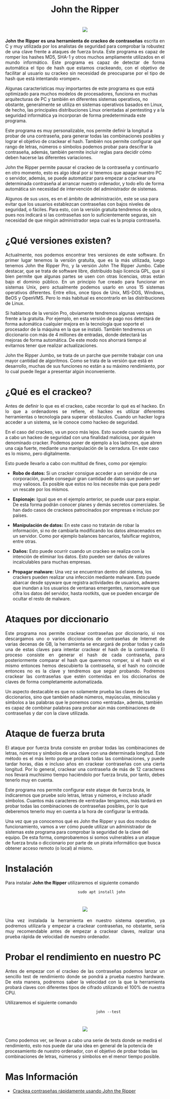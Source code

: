 # <text style = "display:block; text-align: center"> **John the Ripper**

<h1><div align=center><img src="img/img01.png"></div></h1>

<text style = "display:block; text-align: justify"> **John the Ripper es una herramienta de crackeo de contraseñas** escrita en C y muy utilizada por los analistas de seguridad para comprobar la robustez de una clave frente a ataques de fuerza bruta. Este programa es capaz de romper los hashes MD5, SHA-1 y otros muchos ampliamente utilizados en el mundo informático. Este programa es capaz de detectar de forma automática el tipo de hash que estamos crackeando, con el objetivo de facilitar al usuario su crackeo sin necesidad de preocuparse por el tipo de hash que está intentando «romper».

Algunas características muy importantes de este programa es que está optimizado para muchos modelos de procesadores, funciona en muchas arquitecturas de PC y también en diferentes sistemas operativos, no obstante, generalmente se utiliza en sistemas operativos basados en Linux, de hecho, las principales distribuciones Linux orientadas al pentesting y a la seguridad informática ya incorporan de forma predeterminada este programa.

Este programa es muy personalizable, nos permite definir la longitud a probar de una contraseña, para generar todas las combinaciones posibles y lograr el objetivo de crackear el hash. También nos permite configurar qué rango de letras, números o símbolos podemos probar para descifrar la contraseña, además, también permite incluir reglas para decidir cómo deben hacerse las diferentes variaciones.

John the Ripper permite pausar el crackeo de la contraseña y continuarlo en otro momento, esto es algo ideal por si tenemos que apagar nuestro PC o servidor, además, se puede automatizar para empezar a crackear una determinada contraseña al arrancar nuestro ordenador, y todo ello de forma automática sin necesidad de intervención del administrador de sistemas.

Algunos de sus usos, es en el ámbito de administración, este se usa para evitar que los usuarios establezcan contraseñas con bajos niveles de seguridad, o fáciles. Para esto, con la versión gratuita tendremos de sobra, pues nos indicará si las contraseñas son lo suficientemente seguras, sin necesidad de que ningún administrador sepa cual es la propia contraseña.

# **¿Qué versiones existen?**

<text style = "display:block; text-align: justify"> Actualmente, nos podemos encontrar tres versiones de este software. En primer lugar tenemos la versión gratuita, que es la más utilizada, luego tenemos John the Ripper Pro, y la versión John The Ripper Jumbo. Cabe destacar, que se trata de software libre, distribuido bajo licencia GPL, que si bien permite que algunas partes se usen con otras licencias, otras están bajo el dominio público. En un principio fue creado para funcionar en sistemas Unix, pero actualmente podemos usarlo en unos 15 sistemas operativos diferentes. Entre ellos, once tipos de Unix, MS-DOS, Windows, BeOS y OpenVMS. Pero lo más habitual es encontrarlo en las distribuciones de Linux.

Si hablamos de la versión Pro, obviamente tendremos algunas ventajas frente a la gratuita. Por ejemplo, en esta versión de pago nos detectará de forma automática cualquier mejora en la tecnología que soporte el procesador de la máquina en la que se instaló. También tendremos un diccionario con más de 4 millones de entradas, donde detectará las mejoras de forma automática. De este modo nos ahorrará tiempo al evitarnos tener que realizar actualizaciones.

John the Ripper Jumbo, se trata de un parche que permite trabajar con una mayor cantidad de algoritmos. Como se trata de la versión que está en desarrollo, muchas de sus funciones no están a su máximo rendimiento, por lo cual puede llegar a presentar algún inconveniente.

# **¿Qué es el crackeo?**

<text style = "display:block; text-align: justify"> Antes de definir lo que es el crackeo, cabe recordar lo qué es el hackeo. En lo que a ordenadores se refiere, el hackeo es utilizar diferentes herramientas o tecnología para superar obstáculos. Cuando un hacker logra acceder a un sistema, se le conoce como hackeo de seguridad.

En el caso del crackeo, va un poco más lejos. Esto sucede cuando se lleva a cabo un hackeo de seguridad con una finalidad maliciosa, por alguien denominado cracker. Podemos poner de ejemplo a los ladrones, que abren una caja fuerte, mediante una manipulación de la cerradura. En este caso es lo mismo, pero digitalmente.

Esto puede llevarlo a cabo con multitud de fines, como por ejemplo:

* **Robo de datos:** Si un cracker consigue acceder a un servidor de una corporación, puede conseguir gran cantidad de datos que pueden ser muy valiosos.
Es posible que estos no los necesite más que para pedir un rescate por los mismos.

* **Espionaje:** Igual que en el ejemplo anterior, se puede usar para espiar. De esta forma podrán conocer planes y demás secretos comerciales. Se han dado casos de crackeos patrocinados por empresas e incluso por países.

* **Manipulación de datos:** En este caso no tratarán de robar la información, si no de cambiarla modificando los datos almacenados en un servidor. Como por ejemplo balances bancarios, falsificar registros, entre otras.

* **Daños:** Esto puede ocurrir cuando un crackeo se realiza con la intención de eliminar los datos. Esto pueden ser daños de valores incalculables para muchas empresas.

* **Propagar malware:** Una vez se encuentran dentro del sistema, los crackers pueden realizar una infección mediante malware. Esto puede abarcar desde spyware que registra actividades de usuarios, adwares que inundan a los usuarios de ventanas emergentes, ransomware que cifra los datos del servidor, hasta rootkits, que se pueden encargar de ocultar el resto de malware.

# **Ataques por diccionario**

<text style = "display:block; text-align: justify"> Este programa nos permite crackear contraseñas por diccionario, si nos descargamos uno o varios diccionarios de contraseñas de Internet de varias decenas de GB, la herramienta se encargará de probar todas y cada una de estas claves para intentar crackear el hash de la contraseña. El proceso consiste en generar el hash de cada contraseña, para posteriormente comparar el hash que queremos romper, si el hash es el mismo entonces hemos descubierto la contraseña, si el hash no coincide entonces no es la clave y tendremos que seguir probando. Podremos crackear las contraseñas que estén contenidas en los diccionarios de claves de forma completamente automatizada.

Un aspecto destacable es que no solamente prueba las claves de los diccionarios, sino que también añade números, mayúsculas, minúsculas y símbolos a las palabras que le ponemos como «entrada», además, también es capaz de combinar palabras para probar aún más combinaciones de contraseñas y dar con la clave utilizada.

# **Ataque de fuerza bruta**

<text style = "display:block; text-align: justify"> El ataque por fuerza bruta consiste en probar todas las combinaciones de letras, números y símbolos de una clave con una determinada longitud. Este método es el más lento porque probará todas las combinaciones, y puede tardar horas, días e incluso años en crackear contraseñas con una cierta longitud. Por lo general, crackear una contraseña de más de 12 caracteres nos llevará muchísimo tiempo haciéndolo por fuerza bruta, por tanto, debes tenerlo muy en cuenta.

Este programa nos permite configurar este ataque de fuerza bruta, le indicaremos que pruebe solo letras, letras y números, e incluso añadir símbolos. Cuantos más caracteres de «entrada» tengamos, más tardará en probar todas las combinaciones de contraseñas posibles, por lo que deberemos tenerlo muy en cuenta a la hora de configurar la entrada.

Una vez que ya conocemos qué es John the Ripper y sus dos modos de funcionamiento, vamos a ver cómo puede utilizar un administrador de sistemas este programa para comprobar la seguridad de la clave del equipo. De esta forma, comprobaremos si somos vulnerables a un ataque de fuerza bruta o diccionario por parte de un pirata informático que busca obtener acceso remoto (o local) al mismo.

# **Instalación**

<text style = "display:block; text-align: justify"> Para instalar **John the Ripper** utilizaremos el siguiente comando

                                    sudo apt install john

<h1><div align=center><img src="img/img02.png"></div></h1>

<text style = "display:block; text-align: justify">Una vez instalada la herramienta en nuestro sistema operativo, ya podremos utilizarla y empezar a crackear contraseñas, no obstante, sería muy recomendable antes de empezar a crackear claves, realizar una prueba rápida de velocidad de nuestro ordenador.

# **Probar el rendimiento en nuestro PC**

<text style = "display:block; text-align: justify">Antes de empezar con el crackeo de las contraseñas podemos lanzar un sencillo test de rendimiento donde se pondrá a prueba nuestro hardware. De esta manera, podremos saber la velocidad con la que la herramienta probará claves con diferentes tipos de cifrado utilizando el 100% de nuestra CPU.

Utilizaremos el siguiente comando

                                            john --test

<h1><div align=center><img src="img/img03.png"></div></h1>

Como podemos ver, se llevan a cabo una serie de tests donde se medirá el rendimiento, esto nos puede dar una idea en general de la potencia de procesamiento de nuestro ordenador, con el objetivo de probar todas las combinaciones de letras, números y símbolos en el menor tiempo posible.

# Mas Información
* [Crackea contraseñas rápidamente usando John the Ripper][1_0]



[1_0]: https://www.redeszone.net/tutoriales/seguridad/crackear-contrasenas-john-the-ripper/


